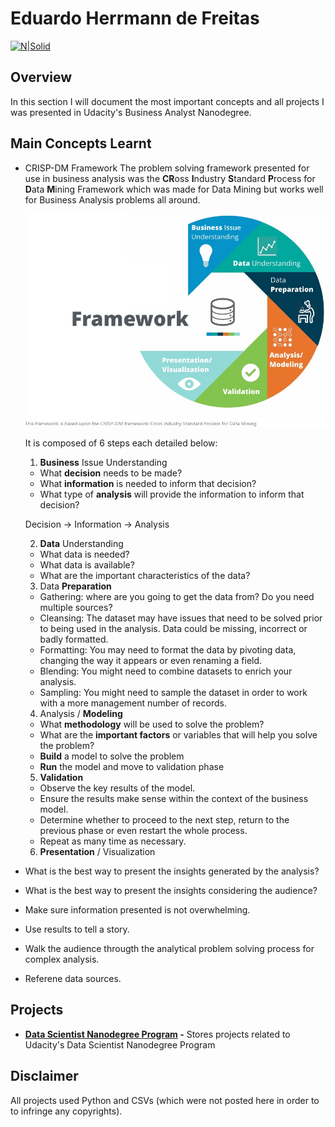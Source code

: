 # Eduardo Herrmann de Freitas

[![N|Solid](https://www.python.org/static/community_logos/python-powered-w-70x28.png)](https://www.python.org/)

## Overview

In this section I will document the most important concepts and all projects I was presented in Udacity's Business Analyst Nanodegree.

## Main Concepts Learnt

- CRISP-DM Framework
  The problem solving framework presented for use in business analysis was the **CR**oss **I**ndustry **S**tandard **P**rocess for **D**ata **M**ining Framework which was made for Data Mining but works well for Business Analysis problems all around.

  ![CRISM-DM Framework](https://github.com/ehfreitas/Main/blob/main/02.%20Business%20Analyst%20Nanodegree/CRISM-DM.jpg)

  It is composed of 6 steps each detailed below:

  1. **Business** Issue Understanding

  - What **decision** needs to be made?
  - What **information** is needed to inform that decision?
  - What type of **analysis** will provide the information to inform that decision?

  Decision -> Information -> Analysis

  2. **Data** Understanding

  - What data is needed?
  - What data is available?
  - What are the important characteristics of the data?

  3. Data **Preparation**

  - Gathering: where are you going to get the data from? Do you need multiple sources?
  - Cleansing: The dataset may have issues that need to be solved prior to being used in the analysis. Data could be missing, incorrect or badly formatted.
  - Formatting: You may need to format the data by pivoting data, changing the way it appears or even renaming a field.
  - Blending: You might need to combine datasets to enrich your analysis.
  - Sampling: You might need to sample the dataset in order to work with a more management number of records.

  4. Analysis / **Modeling**

  - What **methodology** will be used to solve the problem?
  - What are the **important factors** or variables that will help you solve the problem?
  - **Build** a model to solve the problem
  - **Run** the model and move to validation phase

  5. **Validation**

  - Observe the key results of the model.
  - Ensure the results make sense within the context of the business model.
  - Determine whether to proceed to the next step, return to the previous phase or even restart the whole process.
  - Repeat as many time as necessary.

  6. **Presentation** / Visualization

- What is the best way to present the insights generated by the analysis?
- What is the best way to present the insights considering the audience?
- Make sure information presented is not overwhelming.
- Use results to tell a story.
- Walk the audience througth the analytical problem solving process for complex analysis.
- Referene data sources.

## Projects

- **[Data Scientist Nanodegree Program](https://github.com/ehfreitas/Main/tree/main/01.%20Data%20Scientist%20Nanodegree/) -** Stores projects related to Udacity's Data Scientist Nanodegree Program

## Disclaimer

All projects used Python and CSVs (which were not posted here in order to to infringe any copyrights).
